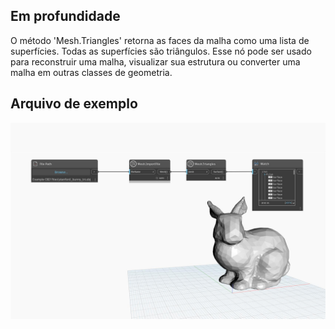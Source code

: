 ## Em profundidade
O método 'Mesh.Triangles' retorna as faces da malha como uma lista de superfícies. Todas as superfícies são triângulos. Esse nó pode ser usado para reconstruir uma malha, visualizar sua estrutura ou converter uma malha em outras classes de geometria.

## Arquivo de exemplo

![Example](./Autodesk.DesignScript.Geometry.Mesh.Triangles_img.jpg)
